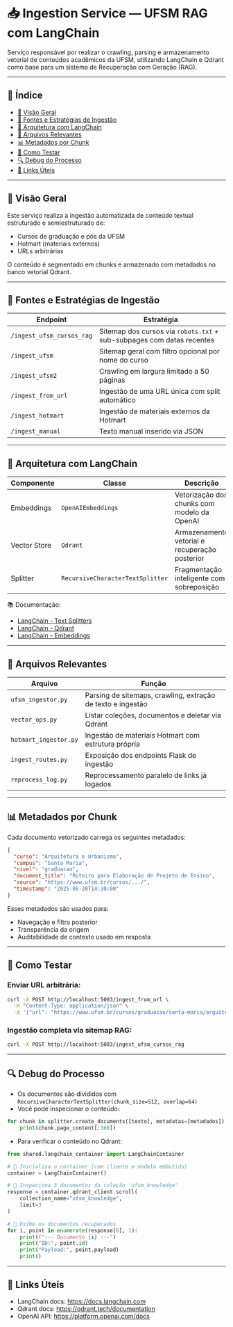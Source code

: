 # 📥 Ingestion Service — UFSM RAG com LangChain

Serviço responsável por realizar o crawling, parsing e armazenamento vetorial de conteúdos acadêmicos da UFSM, utilizando LangChain e Qdrant como base para um sistema de Recuperação com Geração (RAG).

---

## 📑 Índice

- [📌 Visão Geral](#-visão-geral)
- [🔧 Fontes e Estratégias de Ingestão](#-fontes-e-estratégias-de-ingestão)
- [🧠 Arquitetura com LangChain](#-arquitetura-com-langchain)
- [📂 Arquivos Relevantes](#-arquivos-relevantes)
- [📊 Metadados por Chunk](#-metadados-por-chunk)
- [🧪 Como Testar](#-como-testar)
- [🔍 Debug do Processo](#-debug-do-processo)
- [📎 Links Úteis](#-links-úteis)

---

## 📌 Visão Geral

Este serviço realiza a ingestão automatizada de conteúdo textual estruturado e semiestruturado de:

- Cursos de graduação e pós da UFSM
- Hotmart (materiais externos)
- URLs arbitrárias

O conteúdo é segmentado em chunks e armazenado com metadados no banco vetorial Qdrant.

---

## 🔧 Fontes e Estratégias de Ingestão

| Endpoint                      | Estratégia                                                                 |
|------------------------------|----------------------------------------------------------------------------|
| `/ingest_ufsm_cursos_rag`    | Sitemap dos cursos via `robots.txt` + sub-subpages com datas recentes     |
| `/ingest_ufsm`               | Sitemap geral com filtro opcional por nome do curso                       |
| `/ingest_ufsm2`              | Crawling em largura limitado a 50 páginas                                 |
| `/ingest_from_url`           | Ingestão de uma URL única com split automático                            |
| `/ingest_hotmart`            | Ingestão de materiais externos da Hotmart                                 |
| `/ingest_manual`             | Texto manual inserido via JSON                                            |

---

## 🧠 Arquitetura com LangChain

| Componente        | Classe                             | Descrição                                                           |
|------------------|------------------------------------|---------------------------------------------------------------------|
| Embeddings        | `OpenAIEmbeddings`                 | Vetorização dos chunks com modelo da OpenAI                        |
| Vector Store      | `Qdrant`                           | Armazenamento vetorial e recuperação posterior                      |
| Splitter          | `RecursiveCharacterTextSplitter`   | Fragmentação inteligente com sobreposição                           |

📚 Documentação:
- [LangChain - Text Splitters](https://python.langchain.com/docs/modules/data_connection/document_transformers/text_splitters/)
- [LangChain - Qdrant](https://python.langchain.com/docs/integrations/vectorstores/qdrant)
- [LangChain - Embeddings](https://python.langchain.com/docs/integrations/text_embedding/openai)

---

## 📂 Arquivos Relevantes

| Arquivo                         | Função                                                               |
|----------------------------------|----------------------------------------------------------------------|
| `ufsm_ingestor.py`               | Parsing de sitemaps, crawling, extração de texto e ingestão         |
| `vector_ops.py`                  | Listar coleções, documentos e deletar via Qdrant                    |
| `hotmart_ingestor.py`           | Ingestão de materiais Hotmart com estrutura própria                 |
| `ingest_routes.py`              | Exposição dos endpoints Flask de ingestão                           |
| `reprocess_log.py`              | Reprocessamento paralelo de links já logados                        |

---

## 📊 Metadados por Chunk

Cada documento vetorizado carrega os seguintes metadados:

```json
{
  "curso": "Arquitetura e Urbanismo",
  "campus": "Santa Maria",
  "nivel": "graduacao",
  "document_title": "Roteiro para Elaboração de Projeto de Ensino",
  "source": "https://www.ufsm.br/cursos/.../",
  "timestamp": "2025-06-20T14:30:00"
}
```

Esses metadados são usados para:
- Navegação e filtro posterior
- Transparência da origem
- Auditabilidade de contexto usado em resposta

---

## 🧪 Como Testar

### Enviar URL arbitrária:
```bash
curl -X POST http://localhost:5003/ingest_from_url \
  -H "Content-Type: application/json" \
  -d '{"url": "https://www.ufsm.br/cursos/graduacao/santa-maria/arquitetura-e-urbanismo/roteiro-para-elaboracao-de-projeto-de-ensino"}'
```

### Ingestão completa via sitemap RAG:
```bash
curl -X POST http://localhost:5003/ingest_ufsm_cursos_rag
```

---

## 🔍 Debug do Processo

- Os documentos são divididos com `RecursiveCharacterTextSplitter(chunk_size=512, overlap=64)`
- Você pode inspecionar o conteúdo:

```python
for chunk in splitter.create_documents([texto], metadatas=[metadados]):
    print(chunk.page_content[:300])
```

- Para verificar o conteúdo no Qdrant:

```python
from shared.langchain_container import LangChainContainer

# 🔌 Inicializa o container (com cliente e modelo embutido)
container = LangChainContainer()

# 🧠 Inspeciona 3 documentos da coleção 'ufsm_knowledge'
response = container.qdrant_client.scroll(
    collection_name="ufsm_knowledge",
    limit=3
)

# 📄 Exibe os documentos recuperados
for i, point in enumerate(response[0], 1):
    print(f"--- Documento {i} ---")
    print("ID:", point.id)
    print("Payload:", point.payload)
    print()
```

---

## 📎 Links Úteis

- LangChain docs: https://docs.langchain.com
- Qdrant docs: https://qdrant.tech/documentation
- OpenAI API: https://platform.openai.com/docs
